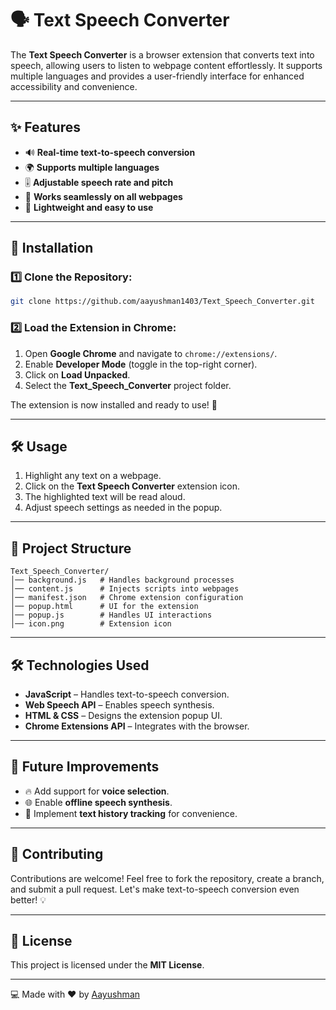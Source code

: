 # 🗣️ Text Speech Converter

The **Text Speech Converter** is a browser extension that converts text into speech, allowing users to listen to webpage content effortlessly. It supports multiple languages and provides a user-friendly interface for enhanced accessibility and convenience.

---

## ✨ Features
- 🔊 **Real-time text-to-speech conversion**
- 🌍 **Supports multiple languages**
- 🎚️ **Adjustable speech rate and pitch**
- 🔄 **Works seamlessly on all webpages**
- 📌 **Lightweight and easy to use**

---

## 🚀 Installation

### 1️⃣ Clone the Repository:
```bash
git clone https://github.com/aayushman1403/Text_Speech_Converter.git
```

### 2️⃣ Load the Extension in Chrome:
1. Open **Google Chrome** and navigate to `chrome://extensions/`.
2. Enable **Developer Mode** (toggle in the top-right corner).
3. Click on **Load Unpacked**.
4. Select the **Text_Speech_Converter** project folder.

The extension is now installed and ready to use! 🎉

---

## 🛠 Usage
1. Highlight any text on a webpage.
2. Click on the **Text Speech Converter** extension icon.
3. The highlighted text will be read aloud.
4. Adjust speech settings as needed in the popup.

---

## 📂 Project Structure
```
Text_Speech_Converter/
│── background.js   # Handles background processes
│── content.js      # Injects scripts into webpages
│── manifest.json   # Chrome extension configuration
│── popup.html      # UI for the extension
│── popup.js        # Handles UI interactions
│── icon.png        # Extension icon
```

---

## 🛠 Technologies Used
- **JavaScript** – Handles text-to-speech conversion.
- **Web Speech API** – Enables speech synthesis.
- **HTML & CSS** – Designs the extension popup UI.
- **Chrome Extensions API** – Integrates with the browser.

---

## 🎯 Future Improvements
- 🔥 Add support for **voice selection**.
- 🌐 Enable **offline speech synthesis**.
- 📜 Implement **text history tracking** for convenience.

---

## 🤝 Contributing
Contributions are welcome! Feel free to fork the repository, create a branch, and submit a pull request. Let's make text-to-speech conversion even better! 💡

---

## 📜 License
This project is licensed under the **MIT License**.

---

💻 Made with ❤️ by [Aayushman](https://github.com/aayushman1403)
